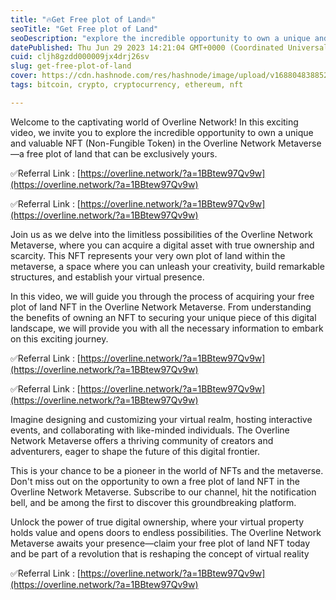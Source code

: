 ```yaml
---
title: "🔥Get Free plot of Land🔥"
seoTitle: "Get Free plot of Land"
seoDescription: "explore the incredible opportunity to own a unique and valuable NFT (Non-Fungible Token) in the Overline Network Metaverse"
datePublished: Thu Jun 29 2023 14:21:04 GMT+0000 (Coordinated Universal Time)
cuid: cljh8gzdd000009jx4drj26sv
slug: get-free-plot-of-land
cover: https://cdn.hashnode.com/res/hashnode/image/upload/v1688048388520/a1604fcc-7e35-4b09-be62-57a9ff46070f.png
tags: bitcoin, crypto, cryptocurrency, ethereum, nft

---
```


Welcome to the captivating world of Overline Network! In this exciting video, we invite you to explore the incredible opportunity to own a unique and valuable NFT (Non-Fungible Token) in the Overline Network Metaverse—a free plot of land that can be exclusively yours.

✅Referral Link : [https://overline.network/?a=1BBtew97Qv9w](https://overline.network/?a=1BBtew97Qv9w)

✅Referral Link : [https://overline.network/?a=1BBtew97Qv9w](https://overline.network/?a=1BBtew97Qv9w)

Join us as we delve into the limitless possibilities of the Overline Network Metaverse, where you can acquire a digital asset with true ownership and scarcity. This NFT represents your very own plot of land within the metaverse, a space where you can unleash your creativity, build remarkable structures, and establish your virtual presence.

In this video, we will guide you through the process of acquiring your free plot of land NFT in the Overline Network Metaverse. From understanding the benefits of owning an NFT to securing your unique piece of this digital landscape, we will provide you with all the necessary information to embark on this exciting journey.

✅Referral Link : [https://overline.network/?a=1BBtew97Qv9w](https://overline.network/?a=1BBtew97Qv9w)

✅Referral Link : [https://overline.network/?a=1BBtew97Qv9w](https://overline.network/?a=1BBtew97Qv9w)

Imagine designing and customizing your virtual realm, hosting interactive events, and collaborating with like-minded individuals. The Overline Network Metaverse offers a thriving community of creators and adventurers, eager to shape the future of this digital frontier.

This is your chance to be a pioneer in the world of NFTs and the metaverse. Don't miss out on the opportunity to own a free plot of land NFT in the Overline Network Metaverse. Subscribe to our channel, hit the notification bell, and be among the first to discover this groundbreaking platform.

Unlock the power of true digital ownership, where your virtual property holds value and opens doors to endless possibilities. The Overline Network Metaverse awaits your presence—claim your free plot of land NFT today and be part of a revolution that is reshaping the concept of virtual reality

✅Referral Link : [https://overline.network/?a=1BBtew97Qv9w](https://overline.network/?a=1BBtew97Qv9w)